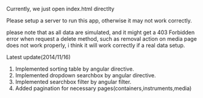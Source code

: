 Currently, we just open index.html directlty

Please setup a server to run this app, otherwise it may not work correctly.

please note that as all data are simulated, and it might get a 403 Forbidden error when request a delete method, such as removal action on media page does not work properly, i think it will work correctly if a real data setup.


Latest update(2014/11/16)
1. Implemented sorting table by angular directive.
2. Implemented dropdown searchbox by angular directive.
3. Implemented searchbox filter by angular filter.
4. Added pagination for necessary pages(containers,instruments,media) 
